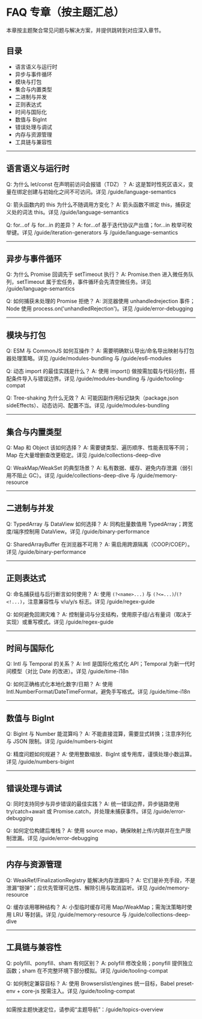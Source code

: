 # FAQ 专章（按主题汇总）

本章按主题聚合常见问题与解决方案，并提供跳转到对应深入章节。

## 目录
- 语言语义与运行时
- 异步与事件循环
- 模块与打包
- 集合与内置类型
- 二进制与并发
- 正则表达式
- 时间与国际化
- 数值与 BigInt
- 错误处理与调试
- 内存与资源管理
- 工具链与兼容性

---

## 语言语义与运行时
Q: 为什么 let/const 在声明前访问会报错（TDZ）？
A: 这是暂时性死区语义，变量在绑定创建与初始化之间不可访问。详见 /guide/language-semantics

Q: 箭头函数内的 this 为什么不随调用方变化？
A: 箭头函数不绑定 this，捕获定义处的词法 this。详见 /guide/language-semantics

Q: for...of 与 for...in 的差异？
A: for...of 基于迭代协议产出值；for...in 枚举可枚举键。详见 /guide/iteration-generators 与 /guide/language-semantics

---

## 异步与事件循环
Q: 为什么 Promise 回调先于 setTimeout 执行？
A: Promise.then 进入微任务队列，setTimeout 属于宏任务，事件循环会先清空微任务。详见 /guide/language-semantics

Q: 如何捕获未处理的 Promise 拒绝？
A: 浏览器使用 unhandledrejection 事件；Node 使用 process.on('unhandledRejection')。详见 /guide/error-debugging

---

## 模块与打包
Q: ESM 与 CommonJS 如何互操作？
A: 需要明确默认导出/命名导出映射与打包器处理策略。详见 /guide/modules-bundling 与 /guide/es6-modules

Q: 动态 import 的最佳实践是什么？
A: 使用 import() 做按需加载与代码分割，搭配条件导入与错误边界。详见 /guide/modules-bundling 与 /guide/tooling-compat

Q: Tree-shaking 为什么无效？
A: 可能因副作用标记缺失（package.json sideEffects）、动态访问、配置不当。详见 /guide/modules-bundling

---

## 集合与内置类型
Q: Map 和 Object 该如何选择？
A: 需要键类型、遍历顺序、性能表现等不同；Map 在大量增删查改更稳定。详见 /guide/collections-deep-dive

Q: WeakMap/WeakSet 的典型场景？
A: 私有数据、缓存、避免内存泄漏（弱引用不阻止 GC）。详见 /guide/collections-deep-dive 与 /guide/memory-resource

---

## 二进制与并发
Q: TypedArray 与 DataView 如何选择？
A: 同构批量数值用 TypedArray；跨宽度/端序控制用 DataView。详见 /guide/binary-performance

Q: SharedArrayBuffer 在浏览器不可用？
A: 需启用跨源隔离（COOP/COEP）。详见 /guide/binary-performance

---

## 正则表达式
Q: 命名捕获组与后行断言如何使用？
A: 使用 `(?<name>...)` 与 `(?<=...)`/`(?<!...)`，注意兼容性与 v/u/y/s 标志。详见 /guide/regex-guide

Q: 如何避免回溯灾难？
A: 控制量词与分支结构，使用原子组/占有量词（取决于实现）或重写模式。详见 /guide/regex-guide

---

## 时间与国际化
Q: Intl 与 Temporal 的关系？
A: Intl 是国际化格式化 API；Temporal 为新一代时间模型（对比 Date 的改进）。详见 /guide/time-i18n

Q: 如何正确格式化本地化数字/日期？
A: 使用 Intl.NumberFormat/DateTimeFormat，避免手写格式。详见 /guide/time-i18n

---

## 数值与 BigInt
Q: BigInt 与 Number 能混算吗？
A: 不能直接混算，需要显式转换；注意序列化与 JSON 限制。详见 /guide/numbers-bigint

Q: 精度问题如何规避？
A: 使用整数缩放、BigInt 或专用库，谨慎处理小数运算。详见 /guide/numbers-bigint

---

## 错误处理与调试
Q: 同时支持同步与异步错误的最佳实践？
A: 统一错误边界，异步链路使用 try/catch+await 或 Promise.catch，并处理未捕获事件。详见 /guide/error-debugging

Q: 如何定位构建后堆栈？
A: 使用 source map，确保映射上传/内联并在生产限制泄漏。详见 /guide/error-debugging

---

## 内存与资源管理
Q: WeakRef/FinalizationRegistry 能解决内存泄漏吗？
A: 它们是补充手段，不是泄漏“银弹”；应优先管理可达性、解除引用与取消监听。详见 /guide/memory-resource

Q: 缓存该用哪种结构？
A: 小型临时缓存可用 Map/WeakMap；需淘汰策略时使用 LRU 等封装。详见 /guide/memory-resource 与 /guide/collections-deep-dive

---

## 工具链与兼容性
Q: polyfill、ponyfill、sham 有何区别？
A: polyfill 修改全局；ponyfill 提供独立函数；sham 在不完整环境下部分模拟。详见 /guide/tooling-compat

Q: 如何制定兼容目标？
A: 使用 Browserslist/engines 统一目标，Babel preset-env + core-js 按需注入。详见 /guide/tooling-compat

---

如需按主题快速定位，请参阅“主题导航”：/guide/topics-overview
